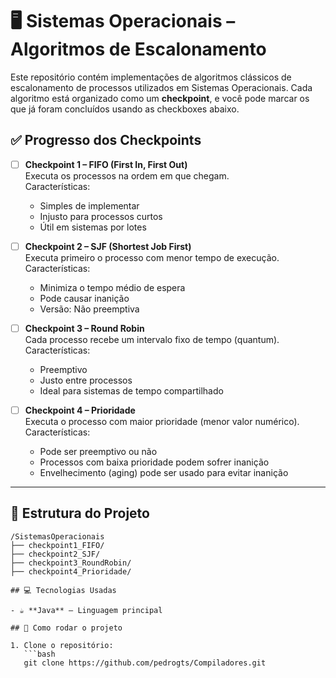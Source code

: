 # 🖥️ Sistemas Operacionais – Algoritmos de Escalonamento

Este repositório contém implementações de algoritmos clássicos de escalonamento de processos utilizados em Sistemas Operacionais. Cada algoritmo está organizado como um **checkpoint**, e você pode marcar os que já foram concluídos usando as checkboxes abaixo.

## ✅ Progresso dos Checkpoints

- [ ] **Checkpoint 1 – FIFO (First In, First Out)**  
  Executa os processos na ordem em que chegam.  
  Características:
  - Simples de implementar
  - Injusto para processos curtos
  - Útil em sistemas por lotes

- [ ] **Checkpoint 2 – SJF (Shortest Job First)**  
  Executa primeiro o processo com menor tempo de execução.  
  Características:
  - Minimiza o tempo médio de espera
  - Pode causar inanição
  - Versão: Não preemptiva

- [ ] **Checkpoint 3 – Round Robin**  
  Cada processo recebe um intervalo fixo de tempo (quantum).  
  Características:
  - Preemptivo
  - Justo entre processos
  - Ideal para sistemas de tempo compartilhado

- [ ] **Checkpoint 4 – Prioridade**  
  Executa o processo com maior prioridade (menor valor numérico).  
  Características:
  - Pode ser preemptivo ou não
  - Processos com baixa prioridade podem sofrer inanição
  - Envelhecimento (aging) pode ser usado para evitar inanição

---

## 📁 Estrutura do Projeto

```text
/SistemasOperacionais
├── checkpoint1_FIFO/
├── checkpoint2_SJF/
├── checkpoint3_RoundRobin/
├── checkpoint4_Prioridade/

## 💻 Tecnologias Usadas

- ☕ **Java** — Linguagem principal

## 🚀 Como rodar o projeto

1. Clone o repositório:
   ```bash
   git clone https://github.com/pedrogts/Compiladores.git
